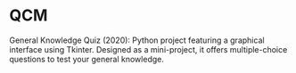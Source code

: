 # QCM
General Knowledge Quiz (2020): Python project featuring a graphical interface using Tkinter. Designed as a mini-project, it offers multiple-choice questions to test your general knowledge.
